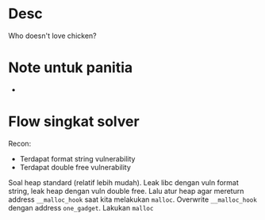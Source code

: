 # Desc

Who doesn't love chicken?

# Note untuk panitia

-

# Flow singkat solver

Recon:

- Terdapat format string vulnerability
- Terdapat double free vulnerability

Soal heap standard (relatif lebih mudah). Leak libc dengan vuln format string, leak heap dengan vuln double free. Lalu atur heap agar mereturn address `__malloc_hook` saat kita melakukan `malloc`. Overwrite `__malloc_hook` dengan address `one_gadget`. Lakukan `malloc`
